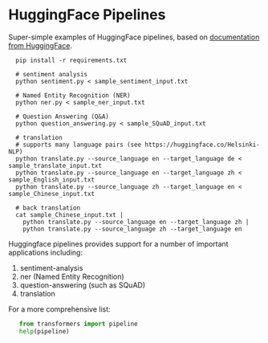 # HuggingFace Pipelines

Super-simple examples of HuggingFace pipelines, based on <a href="https://huggingface.co/transformers/task_summary.html">documentation from HuggingFace</a>.

```shell 
  pip install -r requirements.txt

  # sentiment analysis
  python sentiment.py < sample_sentiment_input.txt 

  # Named Entity Recognition (NER)
  python ner.py < sample_ner_input.txt

  # Question Answering (Q&A)
  python question_answering.py < sample_SQuAD_input.txt 

  # translation
  # supports many language pairs (see https://huggingface.co/Helsinki-NLP)
  python translate.py --source_language en --target_language de < sample_translate_input.txt 
  python translate.py --source_language en --target_language zh < sample_English_input.txt 
  python translate.py --source_language zh --target_language en < sample_Chinese_input.txt 

  # back translation
  cat sample_Chinese_input.txt |
    python translate.py --source_language en --target_language zh | 
    python translate.py --source_language zh --target_language en
```

Huggingface pipelines provides support for a number of important applications including:
<ol>
<li>sentiment-analysis</li>
<li>ner (Named Entity Recognition)</li>
<li>question-answering (such as SQuAD)</li>
<li>translation</li>
</ol>

For a more comprehensive list:

```python
   from transformers import pipeline
   help(pipeline)
```
